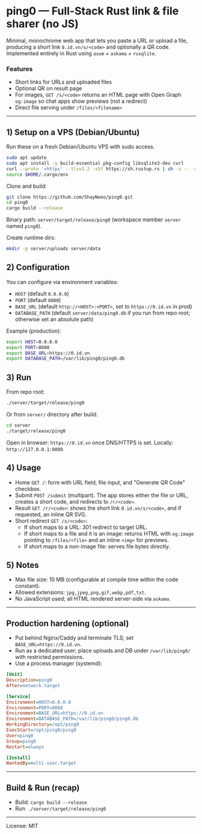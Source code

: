 # ping0 — Full-Stack Rust link & file sharer (no JS)

Minimal, monochrome web app that lets you paste a URL or upload a file, producing a short link `0.id.vn/s/<code>` and optionally a QR code. Implemented entirely in Rust using `axum` + `askama` + `rusqlite`.

### Features
- Short links for URLs and uploaded files
- Optional QR on result page
- For images, `GET /s/<code>` returns an HTML page with Open Graph `og:image` so chat apps show previews (not a redirect)
- Direct file serving under `/files/<filename>`

---

## 1) Setup on a VPS (Debian/Ubuntu)

Run these on a fresh Debian/Ubuntu VPS with sudo access.

```bash
sudo apt update
sudo apt install -y build-essential pkg-config libsqlite3-dev curl
curl --proto '=https' --tlsv1.2 -sSf https://sh.rustup.rs | sh -s -- -y
source $HOME/.cargo/env
```

Clone and build:

```bash
git clone https://github.com/ShayNeeo/ping0.git
cd ping0
cargo build --release
```

Binary path: `server/target/release/ping0` (workspace member `server` named `ping0`).

Create runtime dirs:

```bash
mkdir -p server/uploads server/data
```

## 2) Configuration

You can configure via environment variables:

- `HOST` (default `0.0.0.0`)
- `PORT` (default `8080`)
- `BASE_URL` (default `http://<HOST>:<PORT>`, set to `https://0.id.vn` in prod)
- `DATABASE_PATH` (default `server/data/ping0.db` if you run from repo root; otherwise set an absolute path)

Example (production):

```bash
export HOST=0.0.0.0
export PORT=8080
export BASE_URL=https://0.id.vn
export DATABASE_PATH=/var/lib/ping0/ping0.db
```

## 3) Run

From repo root:

```bash
./server/target/release/ping0
```

Or from `server/` directory after build:

```bash
cd server
./target/release/ping0
```

Open in browser: `https://0.id.vn` once DNS/HTTPS is set. Locally: `http://127.0.0.1:8080`.

## 4) Usage

- Home `GET /`: form with URL field, file input, and "Generate QR Code" checkbox.
- Submit `POST /submit` (multipart). The app stores either the file or URL, creates a short code, and redirects to `/r/<code>`.
- Result `GET /r/<code>`: shows the short link `0.id.vn/s/<code>`, and if requested, an inline QR SVG.
- Short redirect `GET /s/<code>`:
  - If short maps to a URL: 301 redirect to target URL.
  - If short maps to a file and it is an image: returns HTML with `og:image` pointing to `/files/<file>` and an inline `<img>` for previews.
  - If short maps to a non-image file: serves file bytes directly.

## 5) Notes

- Max file size: 10 MB (configurable at compile time within the code constant).
- Allowed extensions: `jpg,jpeg,png,gif,webp,pdf,txt`.
- No JavaScript used; all HTML rendered server-side via `askama`.

---

## Production hardening (optional)

- Put behind Nginx/Caddy and terminate TLS; set `BASE_URL=https://0.id.vn`.
- Run as a dedicated user; place uploads and DB under `/var/lib/ping0/` with restricted permissions.
- Use a process manager (systemd):

```ini
[Unit]
Description=ping0
After=network.target

[Service]
Environment=HOST=0.0.0.0
Environment=PORT=8080
Environment=BASE_URL=https://0.id.vn
Environment=DATABASE_PATH=/var/lib/ping0/ping0.db
WorkingDirectory=/opt/ping0
ExecStart=/opt/ping0/ping0
User=ping0
Group=ping0
Restart=always

[Install]
WantedBy=multi-user.target
```

---

## Build & Run (recap)

- Build: `cargo build --release`
- Run: `./server/target/release/ping0`

---

License: MIT
